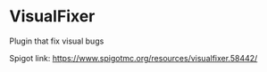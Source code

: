 # VisualFixer

Plugin that fix visual bugs

Spigot link: https://www.spigotmc.org/resources/visualfixer.58442/
